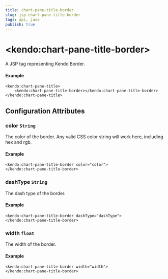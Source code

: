 ```yaml
---
title: chart-pane-title-border
slug: jsp-chart-pane-title-border
tags: api, java
publish: true
---
```


# \<kendo:chart-pane-title-border\>
A JSP tag representing Kendo Border.

#### Example
    <kendo:chart-pane-title>
        <kendo:chart-pane-title-border></kendo:chart-pane-title-border>
    </kendo:chart-pane-title>


## Configuration Attributes


### color `String`

The color of the border. Any valid CSS color string will work here, including
hex and rgb.

#### Example
    <kendo:chart-pane-title-border color="color">
    </kendo:chart-pane-title-border>



### dashType `String`

The dash type of the border.

#### Example
    <kendo:chart-pane-title-border dashType="dashType">
    </kendo:chart-pane-title-border>



### width `float`

The width of the border.

#### Example
    <kendo:chart-pane-title-border width="width">
    </kendo:chart-pane-title-border>


